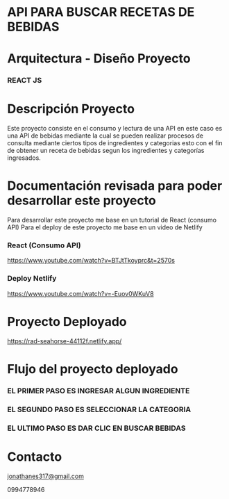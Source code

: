# API PARA BUSCAR RECETAS DE BEBIDAS

# Arquitectura - Diseño Proyecto

### REACT JS

# Descripción Proyecto

Este proyecto consiste en el consumo y lectura de una API en este caso es una API de bebidas mediante
la cual se pueden realizar procesos de consulta mediante ciertos tipos de ingredientes y categorias esto
con el fin de obtener un receta de bebidas segun los ingredientes y categorías ingresados.



# Documentación revisada para poder desarrollar este proyecto
Para desarrollar este proyecto me base en un tutorial de React (consumo API)
Para el deploy de este proyecto me base en un video de Netlify

### React (Consumo API)
https://www.youtube.com/watch?v=BTJtTkoyprc&t=2570s

### Deploy Netlify
https://www.youtube.com/watch?v=-Euov0WKuV8


# Proyecto Deployado

https://rad-seahorse-44112f.netlify.app/

# Flujo del proyecto deployado

### EL PRIMER PASO ES INGRESAR ALGUN INGREDIENTE

### EL SEGUNDO PASO ES SELECCIONAR LA CATEGORIA

### EL ULTIMO PASO ES DAR CLIC EN BUSCAR BEBIDAS


# Contacto
jonathanes317@gmail.com

0994778946

